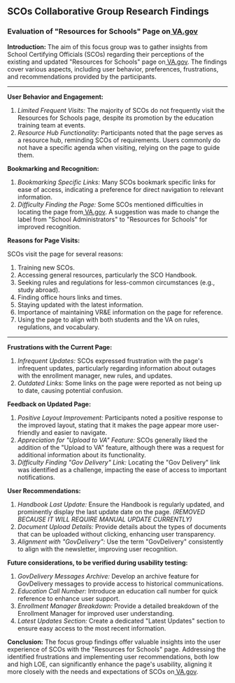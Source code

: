 ## SCOs Collaborative Group Research Findings

### Evaluation of "Resources for Schools" Page on[ VA.gov](http://VA.gov)

**Introduction:** The aim of this focus group was to gather insights from School Certifying Officials (SCOs) regarding their perceptions of the existing and updated "Resources for Schools" page on[ VA.gov](http://VA.gov). The findings cover various aspects, including user behavior, preferences, frustrations, and recommendations provided by the participants.

---

**User Behavior and Engagement:**

1. _Limited Frequent Visits:_ The majority of SCOs do not frequently visit the Resources for Schools page, despite its promotion by the education training team at events.
2. _Resource Hub Functionality:_ Participants noted that the page serves as a resource hub, reminding SCOs of requirements. Users commonly do not have a specific agenda when visiting, relying on the page to guide them.

**Bookmarking and Recognition:**

1. _Bookmarking Specific Links:_ Many SCOs bookmark specific links for ease of access, indicating a preference for direct navigation to relevant information.
2. _Difficulty Finding the Page:_ Some SCOs mentioned difficulties in locating the page from[ VA.gov](http://VA.gov). A suggestion was made to change the label from "School Administrators" to "Resources for Schools" for improved recognition.

**Reasons for Page Visits:**  

SCOs visit the page for several reasons:

1. Training new SCOs.
2. Accessing general resources, particularly the SCO Handbook.
3. Seeking rules and regulations for less-common circumstances (e.g., study abroad).
4. Finding office hours links and times.
5. Staying updated with the latest information.
6. Importance of maintaining VR&E information on the page for reference.
7. Using the page to align with both students and the VA on rules, regulations, and vocabulary.

---

**Frustrations with the Current Page:**

1. _Infrequent Updates:_ SCOs expressed frustration with the page's infrequent updates, particularly regarding information about outages with the enrollment manager, new rules, and updates.
2. _Outdated Links:_ Some links on the page were reported as not being up to date, causing potential confusion.

**Feedback on Updated Page:**

1. _Positive Layout Improvement:_ Participants noted a positive response to the improved layout, stating that it makes the page appear more user-friendly and easier to navigate.
2. _Appreciation for "Upload to VA" Feature:_ SCOs generally liked the addition of the "Upload to VA" feature, although there was a request for additional information about its functionality.
3. _Difficulty Finding "Gov Delivery" Link:_ Locating the "Gov Delivery" link was identified as a challenge, impacting the ease of access to important notifications.

**User Recommendations:**

1. _Handbook Last Update:_ Ensure the Handbook is regularly updated, and prominently display the last update date on the page. _(REMOVED BECAUSE IT WILL REQUIRE MANUAL UPDATE CURRENTLY)_
2. _Document Upload Details:_ Provide details about the types of documents that can be uploaded without clicking, enhancing user transparency.
3. _Alignment with "GovDelivery":_ Use the term "GovDelivery" consistently to align with the newsletter, improving user recognition.

**Future considerations, to be verified during usability testing:**

1. _GovDelivery Messages Archive:_ Develop an archive feature for GovDelivery messages to provide access to historical communications.
2. _Education Call Number:_ Introduce an education call number for quick reference to enhance user support.
3. _Enrollment Manager Breakdown:_ Provide a detailed breakdown of the Enrollment Manager for improved user understanding.
4. _Latest Updates Section:_ Create a dedicated "Latest Updates" section to ensure easy access to the most recent information.

**Conclusion:** The focus group findings offer valuable insights into the user experience of SCOs with the "Resources for Schools" page. Addressing the identified frustrations and implementing user recommendations, both low and high LOE, can significantly enhance the page's usability, aligning it more closely with the needs and expectations of SCOs on[ VA.gov](http://VA.gov).
